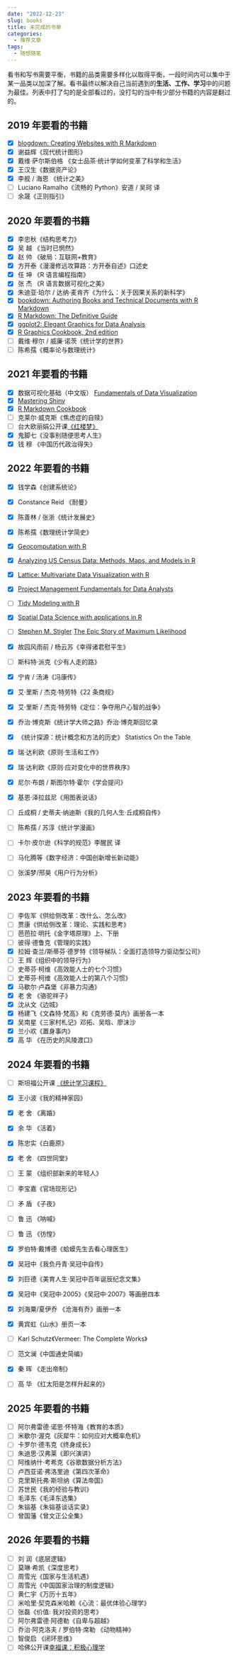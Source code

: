 ```yaml
---
date: "2022-12-23"
slug: books
title: 未完成的书单
categories:
  - 推荐文章
tags:
  - 随想随笔
---
```



看书和写书需要平衡，书籍的品类需要多样化以取得平衡，一段时间内可以集中于某一品类以加深了解。看书最终以解决自己当前遇到的**生活、工作、学习**中的问题为最佳。列表中打了勾的是全部看过的，没打勾的当中有少部分书籍的内容是翻过的。

## 2019 年要看的书籍

- [x] [blogdown: Creating Websites with R Markdown](https://bookdown.org/yihui/blogdown/)
- [x] 谢益辉《现代统计图形》
- [x] 戴维·萨尔斯伯格 《女士品茶·统计学如何变革了科学和生活》
- [x] 王汉生《数据资产论》
- [x] 李舰 / 海恩 《统计之美》
- [ ] Luciano Ramalho《流畅的 Python》安道 / 吴珂 译
- [ ] 余晟《正则指引》

## 2020 年要看的书籍

- [x] 李忠秋《结构思考力》
- [x] 吴 越 《当时已惘然》
- [x] 赵 帅 《破局：互联网+教育》
- [x] 方开泰《漫漫修远攻算路：方开泰自述》口述史
- [x] 任 坤 《R 语言编程指南》
- [x] 张 杰 《R 语言数据可视化之美》
- [x] 朱迪亚·珀尔 / 达纳·麦肯齐《为什么：关于因果关系的新科学》
- [x] [bookdown: Authoring Books and Technical Documents with R Markdown](https://bookdown.org/yihui/bookdown/) 
- [x] [R Markdown: The Definitive Guide](https://bookdown.org/yihui/rmarkdown/)
- [x] [ggplot2: Elegant Graphics for Data Analysis](https://ggplot2-book.org/)
- [x] [R Graphics Cookbook, 2nd edition](https://r-graphics.org/)
- [ ] 戴维·穆尔 / 威廉·诺茨《统计学的世界》
- [ ] 陈希孺《概率论与数理统计》

## 2021 年要看的书籍


- [x] 数据可视化基础（中文版） [Fundamentals of Data Visualization](https://clauswilke.com/dataviz/)
- [x] [Mastering Shiny](https://mastering-shiny.org/)
- [x] [R Markdown Cookbook](https://bookdown.org/yihui/rmarkdown-cookbook/)
- [ ] 克莱尔·威克斯《焦虑症的自赎》
- [ ] 台大欧丽娟公开课[《红楼梦》](http://ocw.aca.ntu.edu.tw/ntu-ocw/ocw/cou/101S120)
- [x] 鬼脚七《没事别随便思考人生》
- [x] 钱 穆 《中国历代政治得失》

## 2022 年要看的书籍

- [x] 钱学森《创建系统论》
- [x] Constance Reid 《耐曼》
- [x] 陈善林 / 张浙《统计发展史》
- [x] 陈希孺《数理统计学简史》
- [x] [Geocomputation with R](https://geocompr.robinlovelace.net/)
- [x] [Analyzing US Census Data: Methods, Maps, and Models in R](https://walker-data.com/census-r/) 
- [x] [Lattice: Multivariate Data Visualization with R](https://lmdvr.r-forge.r-project.org/figures/figures.html)
- [x] [Project Management Fundamentals for Data Analysts](https://oscarbaruffa.com/pm/)
- [ ] [Tidy Modeling with R](https://www.tmwr.org/)
- [x] [Spatial Data Science with applications in R](https://www.r-spatial.org/book)
- [ ] [Stephen M. Stigler](https://arxiv.org/search/stat?searchtype=author&query=Stigler%2C+S+M)  [The Epic Story of Maximum Likelihood](https://arxiv.org/pdf/0804.2996.pdf)
- [x] 故园风雨前 / 杨云苏《幸得诸君慰平生》
- [ ] 斯科特·派克《少有人走的路》
- [x] 宁肯 / 汤涛《冯康传》
- [x] 艾·里斯 / 杰克·特劳特《22 条商规》
- [x] 艾·里斯 / 杰克·特劳特《定位：争夺用户心智的战争》
- [x] 乔治·博克斯《统计学大师之路》乔治·博克斯回忆录 
- [x] 《统计探源：统计概念和方法的历史》 Statistics On the Table
- [x] 瑞·达利欧《原则·生活和工作》
- [x] 瑞·达利欧《原则·应对变化中的世界秩序》
- [x] 尼尔·布朗 / 斯图尔特·霍尔《学会提问》
- [x] 基恩·泽拉兹尼《用图表说话》
- [ ] 丘成桐 / 史蒂夫·纳迪斯《我的几何人生·丘成桐自传》
- [ ] 陈希孺 / 苏淳《统计学漫画》
- [ ] 卡尔·皮尔逊《科学的规范》李醒民 译
- [ ] 马化腾等《数字经济：中国创新增长新动能》
- [ ] 张溪梦/邢昊《用户行为分析》


## 2023 年要看的书籍


- [ ] 李佐军《供给侧改革：改什么、怎么改》
- [ ] 贾康《供给侧改革：理论、实践和思考》
- [ ] 芭芭拉·明托《金字塔原理》上、下册
- [ ] 彼得·德鲁克《管理的实践》
- [x] 拉姆·查兰/斯蒂芬·德罗特《领导梯队：全面打造领导力驱动型公司》
- [ ] 王 辉《组织中的领导行为》
- [ ] 史蒂芬·柯维《高效能人士的七个习惯》
- [ ] 史蒂芬·柯维《高效能人士的第八个习惯》
- [x] 马歇尔·卢森堡《非暴力沟通》
- [x] 老 舍 《骆驼祥子》
- [x] 沈从文《边城》
- [x] 杨建飞《文森特·梵高》和《克劳德·莫内》画册各一本
- [x] 吴南星《三家村札记》邓拓、吴晗、廖沫沙
- [x] 兰小欢《置身事内》
- [x] 高 华 《在历史的风陵渡口》

## 2024 年要看的书籍

- [ ] 斯坦福公开课 [《统计学习课程》](https://www.dataschool.io/15-hours-of-expert-machine-learning-videos/)
- [x] 王小波《我的精神家园》
- [x] 老 舍 《离婚》
- [x] 余 华 《活着》
- [x] 陈忠实《白鹿原》
- [x] 老 舍 《四世同堂》
- [ ] 王 蒙 《组织部新来的年轻人》
- [ ] 李宝嘉《官场现形记》
- [ ] 矛 盾 《子夜》
- [ ] 鲁 迅 《呐喊》
- [ ] 鲁 迅 《彷惶》
- [x] 罗伯特·戴博德《蛤蟆先生去看心理医生》
- [x] 吴冠中《我负丹青·吴冠中自传》
- [x] 刘巨德《美育人生·吴冠中百年诞辰纪念文集》
- [x] 吴冠中《吴冠中·2005》《吴冠中·2007》等画册四本
- [x] 刘海粟/夏伊乔 《沧海有乔》画册一本
- [x] 黄宾虹《山水》册页一本
- [ ] Karl Schutz《Vermeer: The Complete Works》
- [ ] 范文澜《中国通史简编》
- [x] 秦 晖 《走出帝制》
- [ ] 高 华 《红太阳是怎样升起来的》


## 2025 年要看的书籍

- [ ] 阿尔弗雷德·诺思·怀特海《教育的本质》
- [ ] 米歇尔·渥克《灰犀牛：如何应对大概率危机》
- [ ] 卡罗尔·德韦克《终身成长》
- [ ] 朱迪思·汉弗莱《即兴演讲》
- [ ] 阿维纳什·考希克《谷歌数据分析方法》
- [ ] 卢西亚诺·弗洛里迪《第四次革命》
- [ ] 克里斯托弗·斯坦纳《算法帝国》
- [ ] 苏世民《我的经验与教训》
- [ ] 毛泽东《毛泽东选集》
- [ ] 朱镕基《朱镕基谈话实录》
- [ ] 曾国藩《曾文正公全集》

## 2026 年要看的书籍

- [ ] 刘 润《底层逻辑》
- [ ] 莫琳·希凯《深度思考》
- [ ] 周雪光《国家与生活机遇》
- [ ] 周雪光《中国国家治理的制度逻辑》
- [ ] 黄仁宇《万历十五年》
- [ ] 米哈里·契克森米哈赖《心流：最优体验心理学》
- [ ] 张磊《价值: 我对投资的思考》
- [ ] 阿尔弗雷德·阿德勒《自卑与超越》
- [ ] 乔治·阿克洛夫 / 罗伯特·席勒 《动物精神》
- [ ] 智俊启 《闭环思维》
- [ ] 哈佛公开课[幸福课：积极心理学](https://open.163.com/newview/movie/free?pid=M6HV755O6&mid=M6HV8DF19) 
